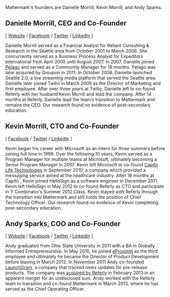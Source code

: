
Mattermark's founders are Danielle Morrill, Kevin Morrill, and Andy Sparks.

## Danielle Morrill, CEO and Co-Founder
[ [Website](http://www.daniellemorrill.com/) / [Facebook](https://www.facebook.com/daniellemorrill?fref=ts) / [Twitter](https://twitter.com/DanielleMorrill) / [LinkedIn](https://www.linkedin.com/profile/view?id=11296884) ]

Danielle Morrill served as a Financial Analyst for Reliant Consulting & Research in the Seattle area from October 2001 to March 2006. She concurrently served as a Business Process Analyst for Expeditors International from April 2005 until August 2007. In 2007, Danielle joined [Pelago](http://www.crunchbase.com/organization/pelago) and served as a Community Manager for 18 months. Pelago was later acquired by Groupon in 2011. In October 2008, Danielle launched Seattle 2.0, a live streaming media platform that served the Seattle area. Danielle later joined Twilio in March 2009 as the Director of Marketing and first employee. After over three years at Twilio, Danielle left to co-found Referly with her husband Kevin Morrill and lead the company. After 14 months at Referly, Danielle lead the team’s transition to Mattermark and remains the CEO. Our research found no evidence of post-secondary education.


## Kevin Morrill, CTO and Co-Founder
[ [Facebook](https://www.facebook.com/kmorrill) / [Twitter](https://twitter.com/MisterMorrill) / [LinkedIn](https://www.linkedin.com/profile/view?id=10279189) ]

Kevin began his career with Microsoft as an intern for three summers before joining full time in 1999. Over the following 10 years, Kevin served as a Program Manager for multiple teams at Microsoft, ultimately becoming a Senior Program Manager in 2007. Kevin left Microsoft to co-found [Capito Life Technologies](http://www.capitolifetech.com/) in September 2010, a company which provided a messaging service aimed at the healthcare industry. After 16 months at Capito , Kevin joined HelloSign as a software engineer in December 2011. Kevin left HelloSign in May 2012 to co-found Referly as CTO and participate in Y Combinator’s Summer 2012 Class. Kevin stayed with Referly through the transition into Mattermark and still holds the position of Chief Technology Officer. Our research found no evidence of Kevin completing post-secondary education.

## Andy Sparks, COO and Co-Founder
[ [Website](andysparks.co) / [Facebook](https://www.facebook.com/SparksZilla) / [Twitter](https://twitter.com/SparksZilla) / [LinkedIn](https://www.linkedin.com/profile/view?id=43763364) ]

Andy graduated from Ohio State University in 2011 with a BA in Globally Informed Entrepreneurship. In May 2010, he joined [eProximiti](http://www.eproximiti.com/) as the third employee and ultimately he became the Director of Product Development before leaving in March 2012. In November 2011 Andy co-founded [LaunchGram](http://www.launchgram.com/), a company that tracked news updates for pre-release products. The company was [acquired by Referly](http://techcrunch.com/2013/02/20/yc-backed-referly-acquires-launchgram-eyes-ramen-profitability/) in February 2013 in an apparent merger for an undisclosed sum. Andy worked with the Referly team to transition and co-found Mattermark in March 2013, where he has served as the Chief Operating Officer.
